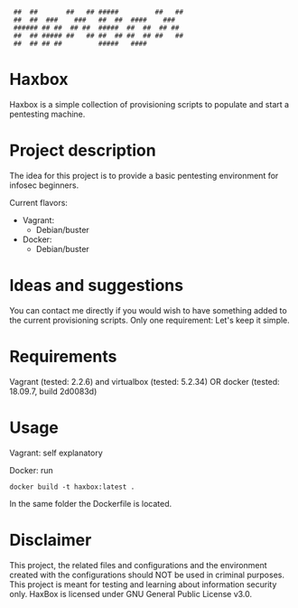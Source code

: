 ```
 ##  ##       ##   ## #####         ##   ##
 ##  ##  ###    ###   ##  ##  ####    ###
 ###### ## ##  ## ##  #####  ##  ##  ## ##
 ##  ## ##### ##   ## ##  ## ##  ## ##   ##
 ##  ## ## ##         #####   ####     
```

# Haxbox
Haxbox is a simple collection of provisioning scripts to populate and start a pentesting machine.

# Project description
The idea for this project is to provide a basic pentesting environment for infosec beginners.

Current flavors:
- Vagrant:
    - Debian/buster
- Docker:
    - Debian/buster

# Ideas and suggestions
You can contact me directly if you would wish to have something added to the current provisioning scripts. Only one requirement: Let's keep it simple.

# Requirements
Vagrant (tested: 2.2.6) and virtualbox (tested: 5.2.34)  OR docker (tested: 18.09.7, build 2d0083d)

# Usage
Vagrant: self explanatory

Docker: run 

```docker build -t haxbox:latest .```

In the same folder the Dockerfile is located.

# Disclaimer
This project, the related files and configurations and the environment created with the configurations should NOT be used in criminal purposes. This project is meant for testing and learning about information security only.
HaxBox is licensed under GNU General Public License v3.0.

